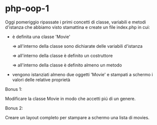 # php-oop-1

Oggi pomeriggio ripassate i primi concetti di classe, variabili e metodi d'istanza che abbiamo visto stamattina e create un file index.php in cui:

 - è definita una classe 'Movie'
 
   => all'interno della classe sono dichiarate delle variabili d'istanza
   
   => all'interno della classe è definito un costruttore
   
   => all'interno della classe è definito almeno un metodo
   
- vengono istanziati almeno due oggetti 'Movie' e stampati a schermo i valori delle relative proprietà

Bonus 1:

Modificare la classe Movie in modo che accetti piú di un genere.

Bonus 2:

Creare un layout completo per stampare a schermo una lista di movies.
